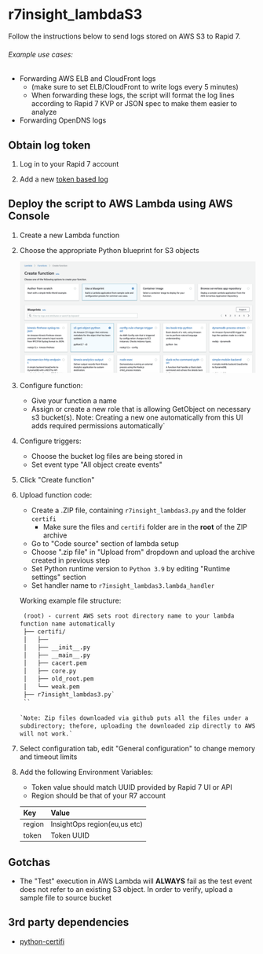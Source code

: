 # r7insight_lambdaS3
Follow the instructions below to send logs stored on AWS S3 to Rapid 7.

###### Example use cases:
* Forwarding AWS ELB and CloudFront logs
  * (make sure to set ELB/CloudFront to write logs every 5 minutes)
  * When forwarding these logs, the script will format the log lines according to Rapid 7 KVP or JSON spec to make them easier to analyze
* Forwarding OpenDNS logs

## Obtain log token
1. Log in to your Rapid 7 account

2. Add a new [token based log](https://insightops.help.rapid7.com/docs/token-tcp)

## Deploy the script to AWS Lambda using AWS Console
1. Create a new Lambda function

2. Choose the appropriate Python blueprint for S3 objects

   ![Choose Blueprint](doc/logging_from_s3_via_lambda_blueprint_selection.png)

3. Configure function:
   * Give your function a name
   * Assign or create a new role that is allowing GetObject on necessary s3 bucket(s).
   Note: Creating a new one automatically from this UI adds required permissions automatically`
   
4. Configure triggers:
   * Choose the bucket log files are being stored in
   * Set event type "All object create events"

5. Click "Create function"

6. Upload function code:
   * Create a .ZIP file, containing ```r7insight_lambdas3.py``` and the folder ```certifi```
     * Make sure the files and ```certifi``` folder are in the **root** of the ZIP archive
   * Go to "Code source" section of lambda setup
   * Choose ".zip file" in "Upload from" dropdown and upload the archive created in previous step
   * Set Python runtime version to ```Python 3.9``` by editing "Runtime settings" section 
   * Set handler name to ```r7insight_lambdas3.lambda_handler```
   
   Working example file structure:
   ```
    (root) - current AWS sets root directory name to your lambda function name automatically
    ├── certifi/
    │   ├── 
    │   ├── __init__.py
    │   ├── __main__.py
    │   ├── cacert.pem
    │   ├── core.py
    │   ├── old_root.pem
    │   └── weak.pem
    ├── r7insight_lambdas3.py`
    ``
   
   `Note: Zip files downloaded via github puts all the files under a subdirectory; thefore, uploading the downloaded zip directly to AWS will not work.`

7. Select configuration tab, edit "General configuration" to change memory and timeout limits

8. Add the following Environment Variables:
   * Token value should match UUID provided by Rapid 7 UI or API
   * Region should be that of your R7 account

   | Key       | Value                       |
   |-----------|-----------------------------|
   | region    | InsightOps region(eu,us etc)|
   | token     | Token UUID                  |

## Gotchas
   * The "Test" execution in AWS Lambda will **ALWAYS** fail as the test event does not refer to an existing S3 object. In order to verify, upload a sample file to source bucket


## 3rd party dependencies
   * [python-certifi](https://github.com/certifi/python-certifi)
